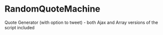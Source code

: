 # RandomQuoteMachine
Quote Generator (with option to tweet) - both Ajax and Array versions of the script included
